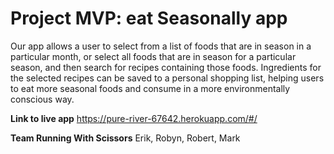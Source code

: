 # Project MVP: eat Seasonally app
Our app allows a user to select from a list of foods that are in season in a particular month, or select all foods that are in season for a particular season, and then search for recipes containing those foods. Ingredients for the selected recipes can be saved to a personal shopping list, helping users to eat more seasonal foods and consume in a more environmentally conscious way.

**Link to live app**
https://pure-river-67642.herokuapp.com/#/

**Team Running With Scissors**
Erik, Robyn, Robert, Mark
